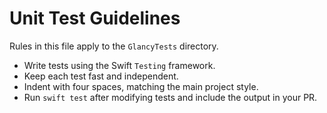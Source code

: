 # Unit Test Guidelines

Rules in this file apply to the `GlancyTests` directory.

- Write tests using the Swift `Testing` framework.
- Keep each test fast and independent.
- Indent with four spaces, matching the main project style.
- Run `swift test` after modifying tests and include the output in your PR.
